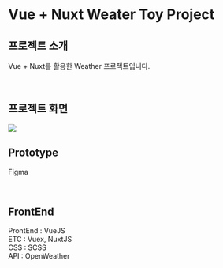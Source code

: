 # Vue + Nuxt Weater Toy Project



## 프로젝트 소개

Vue + Nuxt를 활용한 Weather 프로젝트입니다.

<br>

## 프로젝트 화면

<img src="https://user-images.githubusercontent.com/7742074/109952032-bd677980-7d21-11eb-852e-b153edde9353.jpg">

## Prototype 

Figma

<br>

## FrontEnd

ProntEnd : VueJS <br>
ETC : Vuex, NuxtJS <br>
CSS : SCSS <br>
API : OpenWeather



